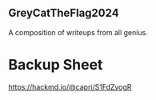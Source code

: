 ## GreyCatTheFlag2024
A composition of writeups from all genius.

# Backup Sheet
https://hackmd.io/@capri/S1FdZyogR
